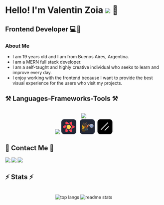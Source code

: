 
<h1>Hello! I'm Valentin Zoia <img src="https://raw.githubusercontent.com/iampavangandhi/iampavangandhi/master/gifs/Hi.gif" width="30px"> 🚀</h1>
<h2>Frontend Developer 💻🎨</h2>

### About Me
- I am 19 years old and I am from Buenos Aires, Argentina.
- I am a MERN full stack developer.
- I am a self-taught and highly creative individual who seeks to learn and improve every day.
- I enjoy working with the frontend because I want to provide the best visual experience for the users who visit my projects.





<h2>⚒️ Languages-Frameworks-Tools ⚒️</h2>
<br/>
<div align="center"  >
            <img src="https://skillicons.dev/icons?i=typescript,tailwind,react,nextjs" />
              </br>
            <img src="https://skillicons.dev/icons?i=nodejs,express,prisma,mongodb,go" />
            <img src="./icons/ReactQuery-Dark.svg" width="48"> 
             <img src="./icons/Zustand-Dark.svg" width="60"> 
             <img src="./icons/Shadcn-Dark.svg" width="48"> 
             
             
            
</div>
 

<h2> 📨 Contact Me 📨</h2>
<div> 
  <a href="mailto:valentinzoia@gmail.com">
    <img src="https://img.shields.io/badge/Gmail-333333?style=for-the-badge&logo=gmail&logoColor=red" />
  </a>
  <a href="https://www.linkedin.com/in/valent%C3%ADn-zoia/" target="_blank">
    <img src="https://img.shields.io/badge/LinkedIn-0077B5?style=for-the-badge&logo=linkedin&logoColor=white" target="_blank" />
  </a>
  <a href="" target="_blank">
     <img src="https://img.shields.io/badge/Portfolio-FF5722?style=for-the-badge&logo=todoist&logoColor=white" target="_blank" /> <!-- sqlite, safari, google-chrome are other good icon options -->
  </a>
</div>

<h2>⚡ Stats ⚡</h2>
<br>
<div align=center>

  <img width=325 align="center" src="https://github-readme-stats.vercel.app/api/top-langs?username=valentinzoia&show_icons=true&locale=en&layout=compact&theme=react&border_radius=10&size_weight=0.5&count_weight=0.5&exclude_repo=github-readme-stats" alt="top langs" />
  
  <img width=425 align="center" src="https://github-readme-stats.vercel.app/api?username=valentinzoia&count_private=true&show_icons=true&theme=react&rank_icon=github&border_radius=10" alt="readme stats" />
  
  
</div>




